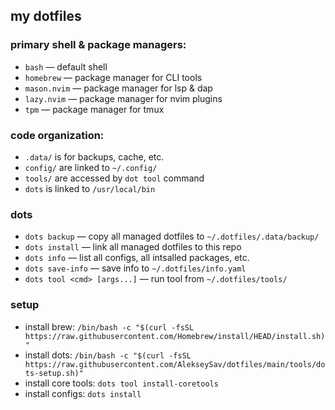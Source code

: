 ## my dotfiles

### primary shell & package managers:
- `bash` &mdash; default shell
- `homebrew` &mdash; package manager for CLI tools 
- `mason.nvim` &mdash; package manager for lsp & dap
- `lazy.nvim` &mdash; package manager for nvim plugins
- `tpm` &mdash; package manager for tmux

### code organization:
- `.data/` is for backups, cache, etc.
- `config/` are linked to `~/.config/`
- `tools/` are accessed by `dot tool` command
- `dots` is linked to `/usr/local/bin`

### dots
- `dots backup` &mdash; copy all managed dotfiles to `~/.dotfiles/.data/backup/`
- `dots install` &mdash; link all managed dotfiles to this repo
- `dots info` &mdash; list all configs, all intsalled packages, etc.
- `dots save-info` &mdash; save info to `~/.dotfiles/info.yaml`
- `dots tool <cmd> [args...]` &mdash; run tool from `~/.dotfiles/tools/`

### setup
- install brew: `/bin/bash -c "$(curl -fsSL https://raw.githubusercontent.com/Homebrew/install/HEAD/install.sh)"`
- install dots: `/bin/bash -c "$(curl -fsSL https://raw.githubusercontent.com/AlekseySav/dotfiles/main/tools/dots-setup.sh)"`
- install core tools: `dots tool install-coretools`
- install configs: `dots install`
